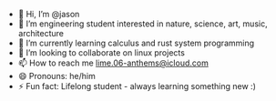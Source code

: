 - 👋 Hi, I’m @jason
- 👀 I’m engineering student interested in nature, science, art, music, architecture
- 🌱 I’m currently learning calculus and rust system programming
- 💞️ I’m looking to collaborate on linux projects
- 📫 How to reach me lime.06-anthems@icloud.com
- 😄 Pronouns: he/him
- ⚡ Fun fact: Lifelong student - always learning something new :)

<!---
juno-august/juno-august is a ✨ special ✨ repository because its `README.md` (this file) appears on your GitHub profile.
You can click the Preview link to take a look at your changes.
--->
